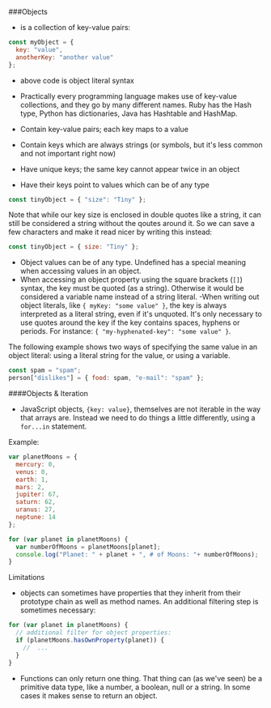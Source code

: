 ###Objects

- is a collection of key-value pairs:

```javascript
const myObject = {
  key: "value",
  anotherKey: "another value"
};
```
- above code is object literal syntax

- Practically every programming language makes use of key-value collections, and they go by many different names. Ruby has the Hash type, Python has dictionaries, Java has Hashtable and HashMap.

- Contain key-value pairs; each key maps to a value
- Contain keys which are always strings (or symbols, but it's less common and not important right now)
- Have unique keys; the same key cannot appear twice in an object
- Have their keys point to values which can be of any type

```javascript
const tinyObject = { "size": "Tiny" };
```
Note that while our key size is enclosed in double quotes like a string, it can still be considered a string without the qoutes around it. So we can save a few characters and make it read nicer by writing this instead:
```javascript
const tinyObject = { size: "Tiny" };
```

- Object values can be of any type. Undefined has a special meaning when accessing values in an object.
- When accessing an object property using the square brackets (`[]`) syntax, the key must be quoted (as a string). Otherwise it would be considered a variable name instead of a string literal.
-When writing out object literals, like `{ myKey: "some value" }`, the key is always interpreted as a literal string, even if it's unquoted. It's only necessary to use quotes around the key if the key contains spaces, hyphens or periods. For instance: `{ "my-hyphenated-key": "some value" }`.

The following example shows two ways of specifying the same value in an object literal: using a literal string for the value, or using a variable.
```javascript
const spam = "spam";
person["dislikes"] = { food: spam, "e-mail": "spam" };
```

####Objects & Iteration
- JavaScript objects, `{key: value}`, themselves are not iterable in the way that arrays are. Instead we need to do things a little differently, using a `for...in` statement.

Example:
```javascript
var planetMoons = {
  mercury: 0,
  venus: 0,
  earth: 1,
  mars: 2,
  jupiter: 67,
  saturn: 62,
  uranus: 27,
  neptune: 14
};

for (var planet in planetMoons) {
  var numberOfMoons = planetMoons[planet];
  console.log("Planet: " + planet + ", # of Moons: "+ numberOfMoons);
}
```
Limitations
- objects can sometimes have properties that they inherit from their prototype chain as well as method names. An additional filtering step is sometimes necessary:
```javascript
for (var planet in planetMoons) {
  // additional filter for object properties:
  if (planetMoons.hasOwnProperty(planet)) {
    //  ...
  }
}
```
- Functions can only return one thing. That thing can (as we've seen) be a primitive data type, like a number, a boolean, null or a string. In some cases it makes sense to return an object.